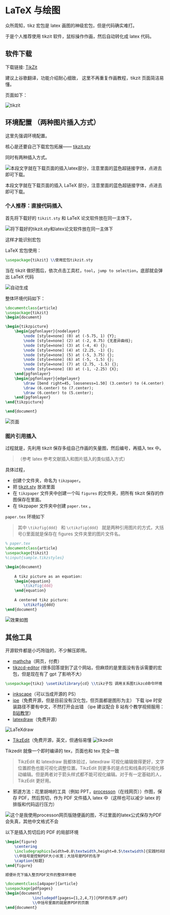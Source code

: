 #  LaTeX 与绘图



众所周知，tikz 宏包是 latex 画图的神级宏包，但是代码确实难打。

于是个人推荐使用 tikzit 软件，鼠标操作作画，然后自动转化成 latex 代码。

## 软件下载

下载链接: [TikZit](https://tikzit.github.io/)

建议上谷歌翻译，功能介绍耐心细致，
这里不再重复作画教程，tikzit 页面简洁易懂。

页面如下：

![tikzit](/img/LaTeX入门2.zh-cn-20250103203258581.webp)

## 环境配置 （两种图片插入方式）

这里先强调环境配置。

核心是还要自己下载宏包拓展—— [tikzit.sty](https://tikzit.github.io/tikzit.sty)


同时有两种插入方式。

![本段文字就在下载页面的插入latex部分，注意里面的蓝色超链接字体，点进去即可下载。](/img/LaTeX入门2.zh-cn-20250103203412739.webp)

本段文字就在下载页面的插入 LaTeX 部分，注意里面的蓝色超链接字体，点进去即可下载。

### 个人推荐：直接代码插入

首先将下载好的 `tikzit.sty` 和 LaTeX 论文软件放在同一主体下，

![将下载好的tikzit.sty和latex论文软件放在同一主体下](/img/LaTeX入门2.zh-cn-20250103203444252.webp)

这样才能识别宏包

LaTeX 宏包使用：

```LaTeX
\usepackage{tikzit} \\使用宏包tikzit.sty
```

当在 tikzit 做好图后，依次点击工具栏，`tool`，`jump to selection`，底部就会弹出 LaTeX 代码

![自动生成](/img/LaTeX入门2.zh-cn-20250103203736095.webp)


整体环境代码如下：
```LaTeX
\documentclass{article}
\usepackage{tikzit}
\begin{document}

\begin{tikzpicture}
	\begin{pgfonlayer}{nodelayer}
		\node [style=none] (0) at (-5.75, 1) {Y};
		\node [style=none] (2) at (-2, 0.75) {无差异曲线};
		\node [style=none] (3) at (-4, 4) {};
		\node [style=none] (4) at (2.25, -1) {};
		\node [style=none] (5) at (-5, 3.75) {};
		\node [style=none] (6) at (-5, -1.5) {};
		\node [style=none] (7) at (2.75, -1.5) {};
		\node [style=none] (8) at (-1, -2.25) {X};
	\end{pgfonlayer}
	\begin{pgfonlayer}{edgelayer}
		\draw [bend right=45, looseness=1.50] (3.center) to (4.center);
		\draw (6.center) to (7.center);
		\draw (6.center) to (5.center);
	\end{pgfonlayer}
\end{tikzpicture}

\end{document}
```


![页面](/img/LaTeX入门2.zh-cn-20250103203827922.webp)



### 图片引用插入

过程就是，先利用 tikzit 保存多组自己作画的矢量图，然后编号，再插入 tex 中。

> （参考 latex 参考文献插入和图片插入的类似插入方式）

具体过程，

- 创建个文件夹，命名为 `tikzpaper`。
- 把 [tikzit.sty](https://tikzit.github.io/tikzit.sty) 放进里面
- 在 `tikzpaper` 文件夹中创建一个叫 `figures` 的文件夹，把所有 tikzit 保存的作图保存在里面。
- 在 tikzpaper 文件夹中创建 `paper.tex` 。

`paper.tex` 环境如下

> 其中 `\tikzfig{ddd} ` 和 `\ctikzfig{ddd} ` 就是两种引用图片的方式，大括号{}里面就是保存在 figures 文件夹里的图片文件名。

```LaTeX
% paper.tex
\documentclass{article}
\usepackage{tikzit}
%\input{sample.tikzstyles}

\begin{document}
	
	A tikz picture as an equation:
	\begin{equation}
		\tikzfig{ddd} 
	\end{equation}
	
	A centered tikz picture:
		\ctikzfig{ddd}	
\end{document}
```

![效果如图](/img/LaTeX入门2.zh-cn-20250103204125035.webp)

## 其他工具

开源软件都是小巧玲珑的，不少解压即用。

- [mathcha](https://www.mathcha.io/)（网页，付费）
- [tikzcd-editor]( https://tikzcd.yichuanshen.de/ ) (很多回答提到了这个网站，但麻烦的是里面没有告诉需要的宏包，但是现在有了 gpt 了影响不大）
```LaTeX
\usepackage{tikz} \usetikzlibrary{cd} \\tikz子包 调用关系图tikzcd命令环境
```
- [inkscape](https://inkscape.org/)（可以当成开源的 PS）
- [ipe](http://ipe.otfried.org/)（免费开源，但是目前没有汉化包，但页面都是图形为主）
下载 ipe 时安装路径不要有中文，不然打开会出错
（ipe 建议配合 B 站有个教学视频服用：[B站教学](https://www.bilibili.com/video/BV14E411u7Na/?spm_id_from=333.337.search-card.all.click&vd_source=0e137afa81fa006aaa9f39b597699a06)）
- [latexdraw](https://latexdraw.sourceforge.net/)（免费开源）

![LaTeXdraw](/img/LaTeX入门2.zh-cn-20250103204450111.webp)
- [TikzEdit](http://tikzedt.org/)（免费开源，英文，但通俗易懂
![tikzedit](/img/LaTeX入门2.zh-cn-20250103204534530.webp)

Tikzedit 就像一个即时编译的 tex，页面也和 tex 完全一致

> TikzEdit 和 latexdraw 我都体验过，latexdraw 可视化编辑做得更好，文字位置颜色也能可视化调整位置。TikzEdit 则更多的是点位和线条的可视化移动编辑。但是两者对于箭头样式都不能可视化编辑。对于有一定基础的人，TikzEdit 更好用。

- 邪道方法：花里胡哨的工具（例如 PPT，[processon](https://www.processon.com/)（在线网页））作图，保存 PDF，然后剪切，作为 PDF 文件插入 latex 中（这样也可以减少 latex 的排版和代码运行压力）
    
![这个是我使用processon网页版随便画的图，不过里面的latex公式保存为PDF会失真，其他中文格式不会](/img/LaTeX入门2.zh-cn-20250103204622722.webp)

以下是插入剪切后的 PDF 的局部环境

```LaTeX
\begin{figure}
	\centering
	\includegraphics[width=0.8\textwidth,height=0.5\textwidth]{实践时间是.pdf}
	\\中括号是控制PDF大小长宽；大括号是PDF的名字
	\caption{标题} 
\end{figure}

顺便补充下插入整页PDF文件的整体环境吧

\documentclass[a4paper]{article}
\usepackage{pdfpages}
\begin{document}
            \includepdf[pages={1,2,4,7}]{PDF的名字.pdf} 
            \\中括号里面的就是原PDF的页数
\end{document}

```

